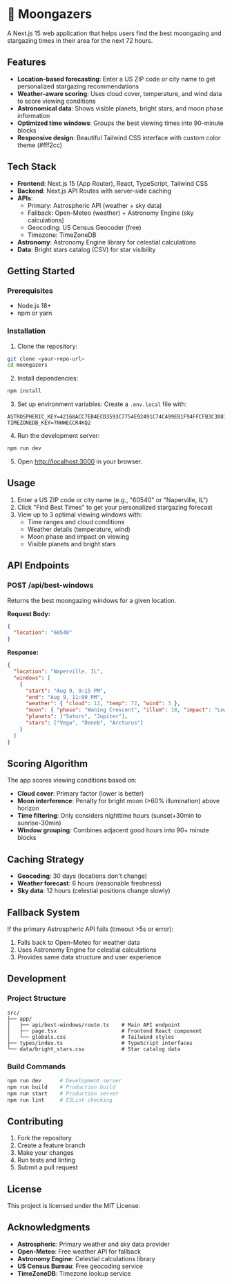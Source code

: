 # 🌙 Moongazers

A Next.js 15 web application that helps users find the best moongazing and stargazing times in their area for the next 72 hours.

## Features

- **Location-based forecasting**: Enter a US ZIP code or city name to get personalized stargazing recommendations
- **Weather-aware scoring**: Uses cloud cover, temperature, and wind data to score viewing conditions
- **Astronomical data**: Shows visible planets, bright stars, and moon phase information
- **Optimized time windows**: Groups the best viewing times into 90-minute blocks
- **Responsive design**: Beautiful Tailwind CSS interface with custom color theme (#fff2cc)

## Tech Stack

- **Frontend**: Next.js 15 (App Router), React, TypeScript, Tailwind CSS
- **Backend**: Next.js API Routes with server-side caching
- **APIs**: 
  - Primary: Astrospheric API (weather + sky data)
  - Fallback: Open-Meteo (weather) + Astronomy Engine (sky calculations)
  - Geocoding: US Census Geocoder (free)
  - Timezone: TimeZoneDB
- **Astronomy**: Astronomy Engine library for celestial calculations
- **Data**: Bright stars catalog (CSV) for star visibility

## Getting Started

### Prerequisites

- Node.js 18+ 
- npm or yarn

### Installation

1. Clone the repository:
```bash
git clone <your-repo-url>
cd moongazers
```

2. Install dependencies:
```bash
npm install
```

3. Set up environment variables:
Create a `.env.local` file with:
```env
ASTROSPHERIC_KEY=42168ACC7EB4ECD3593C7754E92491C74C499E81F94FFCFB3C3087EA326A8C44524C0FDC
TIMEZONEDB_KEY=7NHWECCR4KQ2
```

4. Run the development server:
```bash
npm run dev
```

5. Open [http://localhost:3000](http://localhost:3000) in your browser.

## Usage

1. Enter a US ZIP code or city name (e.g., "60540" or "Naperville, IL")
2. Click "Find Best Times" to get your personalized stargazing forecast
3. View up to 3 optimal viewing windows with:
   - Time ranges and cloud conditions
   - Weather details (temperature, wind)
   - Moon phase and impact on viewing
   - Visible planets and bright stars

## API Endpoints

### POST /api/best-windows

Returns the best moongazing windows for a given location.

**Request Body:**
```json
{
  "location": "60540"
}
```

**Response:**
```json
{
  "location": "Naperville, IL",
  "windows": [
    {
      "start": "Aug 9, 9:15 PM",
      "end": "Aug 9, 11:00 PM", 
      "weather": { "cloud": 12, "temp": 72, "wind": 3 },
      "moon": { "phase": "Waning Crescent", "illum": 18, "impact": "Low" },
      "planets": ["Saturn", "Jupiter"],
      "stars": ["Vega", "Deneb", "Arcturus"]
    }
  ]
}
```

## Scoring Algorithm

The app scores viewing conditions based on:
- **Cloud cover**: Primary factor (lower is better)
- **Moon interference**: Penalty for bright moon (>60% illumination) above horizon
- **Time filtering**: Only considers nighttime hours (sunset+30min to sunrise-30min)
- **Window grouping**: Combines adjacent good hours into 90+ minute blocks

## Caching Strategy

- **Geocoding**: 30 days (locations don't change)
- **Weather forecast**: 6 hours (reasonable freshness)
- **Sky data**: 12 hours (celestial positions change slowly)

## Fallback System

If the primary Astrospheric API fails (timeout >5s or error):
1. Falls back to Open-Meteo for weather data
2. Uses Astronomy Engine for celestial calculations
3. Provides same data structure and user experience

## Development

### Project Structure

```
src/
├── app/
│   ├── api/best-windows/route.ts    # Main API endpoint
│   ├── page.tsx                     # Frontend React component
│   └── globals.css                  # Tailwind styles
├── types/index.ts                   # TypeScript interfaces
└── data/bright_stars.csv            # Star catalog data
```

### Build Commands

```bash
npm run dev      # Development server
npm run build    # Production build
npm run start    # Production server
npm run lint     # ESLint checking
```

## Contributing

1. Fork the repository
2. Create a feature branch
3. Make your changes
4. Run tests and linting
5. Submit a pull request

## License

This project is licensed under the MIT License.

## Acknowledgments

- **Astrospheric**: Primary weather and sky data provider
- **Open-Meteo**: Free weather API for fallback
- **Astronomy Engine**: Celestial calculations library
- **US Census Bureau**: Free geocoding service
- **TimeZoneDB**: Timezone lookup service
